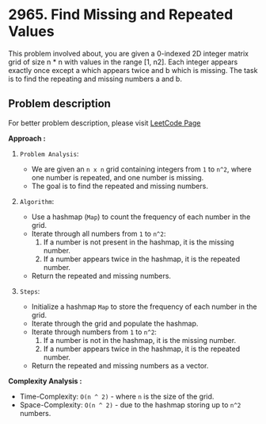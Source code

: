 # 2965. Find Missing and Repeated Values

This problem involved about, you are given a 0-indexed 2D integer matrix grid of size n \* n with values in the range [1, n2]. Each integer appears exactly once except a which appears twice and b which is missing. The task is to find the repeating and missing numbers a and b.

## Problem description

For better problem description, please visit [LeetCode Page](https://leetcode.com/problems/find-missing-and-repeated-values/description/)

**Approach :**<br/>

1. `Problem Analysis`:

    - We are given an `n x n` grid containing integers from `1` to `n^2`, where one number is repeated, and one number is missing.
    - The goal is to find the repeated and missing numbers.

2. `Algorithm`:

    - Use a hashmap (`Map`) to count the frequency of each number in the grid.
    - Iterate through all numbers from `1` to `n^2`:
        1. If a number is not present in the hashmap, it is the missing number.
        2. If a number appears twice in the hashmap, it is the repeated number.
    - Return the repeated and missing numbers.

3. `Steps`:
    - Initialize a hashmap `Map` to store the frequency of each number in the grid.
    - Iterate through the grid and populate the hashmap.
    - Iterate through numbers from `1` to `n^2`:
        1. If a number is not in the hashmap, it is the missing number.
        2. If a number appears twice in the hashmap, it is the repeated number.
    - Return the repeated and missing numbers as a vector.

**Complexity Analysis :**<br/>

-   Time-Complexity: `O(n ^ 2)` - where `n` is the size of the grid.
-   Space-Complexity: `O(n ^ 2)` - due to the hashmap storing up to `n^2` numbers.
